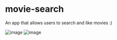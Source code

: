 # movie-search

An app that allows users to search and like movies :)

![image](https://github.com/cyanvillarin/movie-search/assets/10018971/03a9bb9f-d6e0-48d6-80ce-4d7a2bba8a7c)
![image](https://github.com/cyanvillarin/movie-search/assets/10018971/21ae3f56-1cfb-4b90-86c6-60160c94e648)
